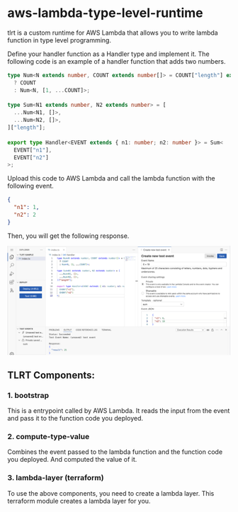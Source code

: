 # aws-lambda-type-level-runtime

tlrt is a custom runtime for AWS Lambda that allows you to write lambda function in type level programming.

Define your handler function as a Handler type and implement it.
The following code is an example of a handler function that adds two numbers.

```typescript
type Num<N extends number, COUNT extends number[]> = COUNT["length"] extends N
  ? COUNT
  : Num<N, [1, ...COUNT]>;

type Sum<N1 extends number, N2 extends number> = [
  ...Num<N1, []>,
  ...Num<N2, []>,
]["length"];

export type Handler<EVENT extends { n1: number; n2: number }> = Sum<
  EVENT["n1"],
  EVENT["n2"]
>;
```

Upload this code to AWS Lambda and call the lambda function with the following event.

```json
{
  "n1": 1,
  "n2": 2
}
```

Then, you will get the following response.

![sample_add](./resources/sample_add.png)

## TLRT Components:

### 1. bootstrap
This is a entrypoint called by AWS Lambda. It reads the input from the event and pass it to the function code you deployed.

### 2. compute-type-value
Combines the event passed to the lambda function and the function code you deployed.
And computed the value of it.

### 3. lambda-layer (terraform)
To use the above components, you need to create a lambda layer. This terraform module creates a lambda layer for you.